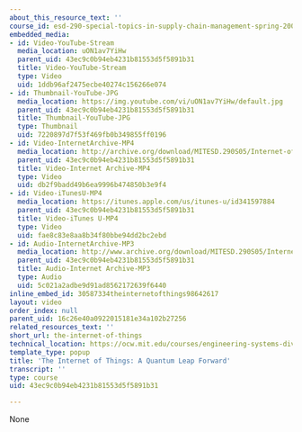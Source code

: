 ```yaml
---
about_this_resource_text: ''
course_id: esd-290-special-topics-in-supply-chain-management-spring-2005
embedded_media:
- id: Video-YouTube-Stream
  media_location: uON1av7YiHw
  parent_uid: 43ec9c0b94eb4231b81553d5f5891b31
  title: Video-YouTube-Stream
  type: Video
  uid: 1ddb96af2475ecbe40274c156266e074
- id: Thumbnail-YouTube-JPG
  media_location: https://img.youtube.com/vi/uON1av7YiHw/default.jpg
  parent_uid: 43ec9c0b94eb4231b81553d5f5891b31
  title: Thumbnail-YouTube-JPG
  type: Thumbnail
  uid: 7220897d7f53f469fb0b349855ff0196
- id: Video-InternetArchive-MP4
  media_location: http://archive.org/download/MITESD.290S05/Internet-of-Things-QuantumLeap_Forward-220k.mp4
  parent_uid: 43ec9c0b94eb4231b81553d5f5891b31
  title: Video-Internet Archive-MP4
  type: Video
  uid: db2f9badd49b6ea9996b474850b3e9f4
- id: Video-iTunesU-MP4
  media_location: https://itunes.apple.com/us/itunes-u/id341597884
  parent_uid: 43ec9c0b94eb4231b81553d5f5891b31
  title: Video-iTunes U-MP4
  type: Video
  uid: fae8c83e8aa8b34f80bbe94dd2bc2ebd
- id: Audio-InternetArchive-MP3
  media_location: http://www.archive.org/download/MITESD.290S05/Internet-of-Things-QuantumLeap_Forward.mp3
  parent_uid: 43ec9c0b94eb4231b81553d5f5891b31
  title: Audio-Internet Archive-MP3
  type: Audio
  uid: 5c021a2adbe9d91ad8562172639f6440
inline_embed_id: 30587334theinternetofthings98642617
layout: video
order_index: null
parent_uid: 16c26e40a0922015181e34a102b27256
related_resources_text: ''
short_url: the-internet-of-things
technical_location: https://ocw.mit.edu/courses/engineering-systems-division/esd-290-special-topics-in-supply-chain-management-spring-2005/conference-videos/the-internet-of-things
template_type: popup
title: 'The Internet of Things: A Quantum Leap Forward'
transcript: ''
type: course
uid: 43ec9c0b94eb4231b81553d5f5891b31

---
```

None